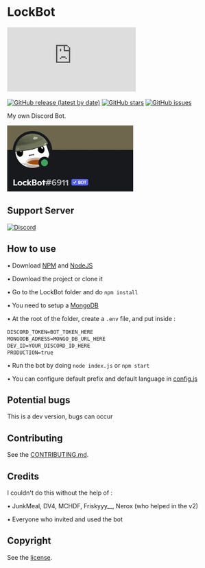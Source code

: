 # LockBot

[![discord.js](https://img.shields.io/github/package-json/dependency-version/LockBlock-dev/LockBot/discord.js)](https://discord.js.org)

[![GitHub release (latest by date)](https://img.shields.io/github/v/release/LockBlock-dev/LockBot)](https://github.com/LockBlock-dev/LockBot/releases/latest)
[![GitHub stars](https://img.shields.io/github/stars/LockBlock-dev/LockBot.svg)](https://github.com/LockBlock-dev/LockBot/stargazers)
[![GitHub issues](https://img.shields.io/github/issues/LockBlock-dev/LockBot)](https://github.com/LockBlock-dev/LockBot/issues)

My own Discord Bot.

![Bot preview](/preview.jpg)


## Support Server

[![Discord](https://img.shields.io/discord/819233068199837726?color=7289da&logo=discord&logoColor=white)](https://discord.gg/R2KVJNr4Ta)


## How to use

• Download [NPM](https://www.npmjs.com/get-npm) and [NodeJS](https://nodejs.org)

• Download the project or clone it

• Go to the LockBot folder and do `npm install`

• You need to setup a [MongoDB](https://www.mongodb.com)

• At the root of the folder, create a `.env` file, and put inside :
```dosini
DISCORD_TOKEN=BOT_TOKEN_HERE
MONGODB_ADRESS=MONGO_DB_URL_HERE
DEV_ID=YOUR_DISCORD_ID_HERE
PRODUCTION=true
```

• Run the bot by doing `node index.js` or `npm start`

• You can configure default prefix and default language in [config.js](/config.js)


## Potential bugs

This is a dev version, bugs can occur


## Contributing

See the [CONTRIBUTING.md](/CONTRIBUTING.md).


## Credits

I couldn't do this without the help of :

• JunkMeal, DV4, MCHDF, Friskyyy__, Nerox (who helped in the v2)

• Everyone who invited and used the bot

## Copyright

See the [license](/LICENSE).
